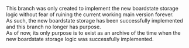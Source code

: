 This branch was only created to implement the new boardstate storage logic without fear of ruining the current working main version forever.  
As such, the new boardstate storage has been successfully implemented and this branch no longer has purpose.  
As of now, its only purpose is to exist as an archive of the time when the new boardstate storage logic was successfully implemented.  
